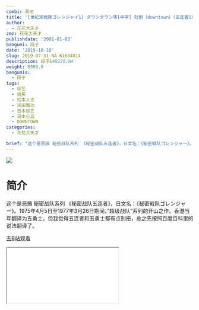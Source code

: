 ```yaml
---
combi: 其他
title: '[世紀末戦隊ゴレンジャイ1] ダウンタウン等[中字] 短剧（downtown）（五连者1）'
author:
  - 花花大天才
zmz: 花花大天才
publishdate: '2001-01-03'
bangumi: 段子
date: '2019-10-10'
slug: 2019-07-31-NA-61604814
description: 段子&#8226;NA
weight: 8990.0
bangumis:
  - 段子
tags:
  - 综艺
  - 搞笑
  - 松本人志
  - 滨田雅功
  - 日本综艺
  - 日本小品
  - DOWNTOWN
categories:
  - 花花大天才

brief: "这个是恶搞 秘密战队系列 《秘密战队五连者》，日文名：《秘密戦队ゴレンジャー》。1975年4月5日至1977年3月26日期间，”超级战队“系列的开山之作。香港当年翻译为五勇士，但我觉得五连者和五勇士都有点别扭，总之先按照百度百科里的说法翻译了。"
---
```

![](https://raw.githubusercontent.com/tcgriffith/owaraisite/master/static/tmpimg/ee6f2396804c54ac50f5e499fc1e5651ff9270d8.jpg.480.jpg)
# 简介  
这个是恶搞 秘密战队系列
《秘密战队五连者》，日文名：《秘密戦队ゴレンジャー》。1975年4月5日至1977年3月26日期间，”超级战队“系列的开山之作。香港当年翻译为五勇士，但我觉得五连者和五勇士都有点别扭，总之先按照百度百科里的说法翻译了。  

[去B站观看](https://www.bilibili.com/video/av61604814/)
<div class ="resp-container"><iframe class="testiframe" src="//player.bilibili.com/player.html?aid=61604814"", scrolling="no", allowfullscreen="true" > </iframe></div> 

